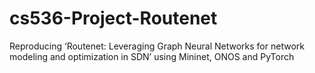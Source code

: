 # cs536-Project-Routenet
Reproducing ‘Routenet: Leveraging Graph Neural Networks for network modeling and optimization in SDN’ using Mininet, ONOS and PyTorch
